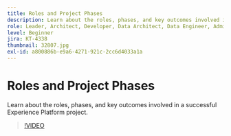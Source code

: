```yaml
---
title: Roles and Project Phases
description: Learn about the roles, phases, and key outcomes involved in a successful Experience Platform project.
role: Leader, Architect, Developer, Data Architect, Data Engineer, Admin, User
level: Beginner
jira: KT-4338
thumbnail: 32807.jpg
exl-id: a800886b-e9a6-4271-921c-2cc6d4033a1a
---
```

# Roles and Project Phases

Learn about the roles, phases, and key outcomes involved in a successful Experience Platform project.

>[!VIDEO](https://video.tv.adobe.com/v/32807?learn=on)

